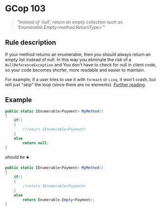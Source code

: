 ﻿# GCop 103

> *"Instead of 'null', return an empty collection such as 'Enumerable.Empty<method.ReturnType>'"*

## Rule description
If your method returns an enumerable, then you should always return an empty list instead of null. In this way you eliminate the risk of a `NullReferenceException` and You don't have to check for null in client code, so your code becomes shorter, more readable and easier to maintain.

For example, if a user tries to use it with `foreach` or `Linq`, it won't crash, but will just "skip" the loop (since there are no elements). [Further reading](https://orcharddojo.net/orchard-resources/Library/DevelopmentGuidelines/BestPractices/CSharp).

## Example

```csharp
public static IEnumerable<Payment> MyMethod()
{
    if()
    {
        //return IEnumerable<Payment>
    }
    else
        return null;
}
```

*should be* 🡻

```csharp
public static IEnumerable<Payment> MyMethod()
{
    if()
    {
        //return IEnumerable<Payment>
    }
    else
        return Enumerable.Empty<Payment>;
}
```
